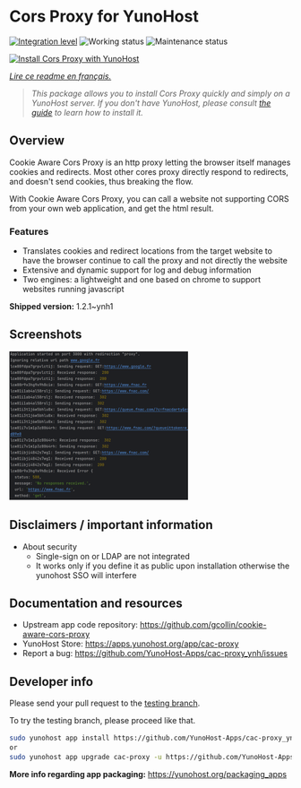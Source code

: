 <!--
N.B.: This README was automatically generated by https://github.com/YunoHost/apps/tree/master/tools/README-generator
It shall NOT be edited by hand.
-->

# Cors Proxy for YunoHost

[![Integration level](https://dash.yunohost.org/integration/cac-proxy.svg)](https://dash.yunohost.org/appci/app/cac-proxy) ![Working status](https://ci-apps.yunohost.org/ci/badges/cac-proxy.status.svg) ![Maintenance status](https://ci-apps.yunohost.org/ci/badges/cac-proxy.maintain.svg)

[![Install Cors Proxy with YunoHost](https://install-app.yunohost.org/install-with-yunohost.svg)](https://install-app.yunohost.org/?app=cac-proxy)

*[Lire ce readme en français.](./README_fr.md)*

> *This package allows you to install Cors Proxy quickly and simply on a YunoHost server.
If you don't have YunoHost, please consult [the guide](https://yunohost.org/#/install) to learn how to install it.*

## Overview

Cookie Aware Cors Proxy is an http proxy letting the browser itself manages cookies and redirects.
Most other cores proxy directly respond to redirects, and doesn't send cookies, thus breaking the flow.

With Cookie Aware Cors Proxy, you can call a website not supporting CORS from your own web application, and get the html result.

### Features
- Translates cookies and redirect locations from the target website to have the browser continue to call the proxy and not directly the website 
- Extensive and dynamic support for log and debug information
- Two engines: a lightweight and one based on chrome to support websites running javascript


**Shipped version:** 1.2.1~ynh1

## Screenshots

![Screenshot of Cors Proxy](./doc/screenshots/fnac-logs.png)

## Disclaimers / important information

* About security
    * Single-sign on or LDAP are not integrated
    * It works only if you define it as public upon installation otherwise the yunohost SSO will interfere


## Documentation and resources

* Upstream app code repository: <https://github.com/gcollin/cookie-aware-cors-proxy>
* YunoHost Store: <https://apps.yunohost.org/app/cac-proxy>
* Report a bug: <https://github.com/YunoHost-Apps/cac-proxy_ynh/issues>

## Developer info

Please send your pull request to the [testing branch](https://github.com/YunoHost-Apps/cac-proxy_ynh/tree/testing).

To try the testing branch, please proceed like that.

``` bash
sudo yunohost app install https://github.com/YunoHost-Apps/cac-proxy_ynh/tree/testing --debug
or
sudo yunohost app upgrade cac-proxy -u https://github.com/YunoHost-Apps/cac-proxy_ynh/tree/testing --debug
```

**More info regarding app packaging:** <https://yunohost.org/packaging_apps>

